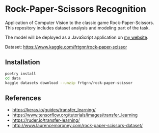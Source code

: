 # Rock-Paper-Scissors Recognition

Application of Computer Vision to the classic game Rock-Paper-Scissors.
This repository includes dataset analysis and modeling part of the task. 

The model will be deployed as a JavaScript application on <a href="https://www.romaglushko.com/">my website</a>. 

Dataset: https://www.kaggle.com/frtgnn/rock-paper-scissor

## Installation

```bash
poetry install
cd data
kaggle datasets download --unzip frtgnn/rock-paper-scissor
```

## References

- https://keras.io/guides/transfer_learning/
- https://www.tensorflow.org/tutorials/images/transfer_learning
- https://ruder.io/transfer-learning/
- http://www.laurencemoroney.com/rock-paper-scissors-dataset/